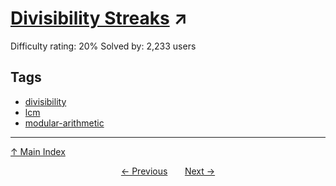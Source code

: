 # [Divisibility Streaks](https://projecteuler.net/problem=601) ↗️

Difficulty rating: 20%
Solved by: 2,233 users
## Tags

- [divisibility](../tags/divisibility.md)
- [lcm](../tags/lcm.md)
- [modular-arithmetic](../tags/modular-arithmetic.md)



---

[↑ Main Index](../README.md)


<div align=center><a href='600.md'>← Previous</a> &nbsp;&nbsp; &nbsp;&nbsp;  <a href='602.md'>Next →</a></div>

